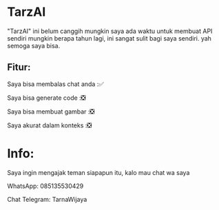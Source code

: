 # TarzAI
"TarzAI" ini belum canggih mungkin saya ada waktu untuk membuat API sendiri mungkin berapa tahun lagi, ini sangat sulit bagi saya sendiri. yah semoga saya bisa.

## Fitur:
Saya bisa membalas chat anda         :✅

Saya bisa generate code              :❎
 
Saya bisa membuat gambar	           :❎

Saya akurat dalam konteks	            :❎

# Info:
Saya ingin mengajak teman siapapun itu, kalo mau chat wa saya 

WhatsApp: 085135530429

Chat Telegram: TarnaWijaya